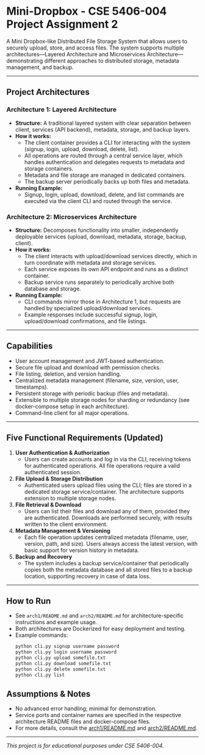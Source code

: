 # Mini-Dropbox - CSE 5406-004 Project Assignment 2

A Mini Dropbox-like Distributed File Storage System that allows users to securely upload, store, and access files. The system supports multiple architectures—Layered Architecture and Microservices Architecture—demonstrating different approaches to distributed storage, metadata management, and backup.

---

## Project Architectures

### Architecture 1: Layered Architecture

- **Structure:** A traditional layered system with clear separation between client, services (API backend), metadata, storage, and backup layers.
- **How it works:**
  - The client container provides a CLI for interacting with the system (signup, login, upload, download, delete, list).
  - All operations are routed through a central service layer, which handles authentication and delegates requests to metadata and storage containers.
  - Metadata and file storage are managed in dedicated containers.
  - The backup server periodically backs up both files and metadata.
- **Running Example:**  
  - Signup, login, upload, download, delete, and list commands are executed via the client CLI and routed through the service.

### Architecture 2: Microservices Architecture

- **Structure:** Decomposes functionality into smaller, independently deployable services (upload, download, metadata, storage, backup, client).
- **How it works:**
  - The client interacts with upload/download services directly, which in turn coordinate with metadata and storage services.
  - Each service exposes its own API endpoint and runs as a distinct container.
  - Backup service runs separately to periodically archive both database and storage.
- **Running Example:**  
  - CLI commands mirror those in Architecture 1, but requests are handled by specialized upload/download services.
  - Example responses include successful signup, login, upload/download confirmations, and file listings.

---

## Capabilities

- User account management and JWT-based authentication.
- Secure file upload and download with permission checks.
- File listing, deletion, and version handling.
- Centralized metadata management (filename, size, version, user, timestamps).
- Persistent storage with periodic backup (files and metadata).
- Extensible to multiple storage nodes for sharding or redundancy (see docker-compose setup in each architecture).
- Command-line client for all major operations.

---

## Five Functional Requirements (Updated)

1. **User Authentication & Authorization**
   - Users can create accounts and log in via the CLI, receiving tokens for authenticated operations. All file operations require a valid authenticated session.
2. **File Upload & Storage Distribution**
   - Authenticated users upload files using the CLI; files are stored in a dedicated storage service/container. The architecture supports extension to multiple storage nodes.
3. **File Retrieval & Download**
   - Users can list their files and download any of them, provided they are authenticated. Downloads are performed securely, with results written to the client environment.
4. **Metadata Management & Versioning**
   - Each file operation updates centralized metadata (filename, user, version, path, and size). Users always access the latest version, with basic support for version history in metadata.
5. **Backup and Recovery**
   - The system includes a backup service/container that periodically copies both the metadata database and all stored files to a backup location, supporting recovery in case of data loss.

---

## How to Run

- See `arch1/README.md` and `arch2/README.md` for architecture-specific instructions and example usage.
- Both architectures are Dockerized for easy deployment and testing.
- Example commands:
  ```bash
  python cli.py signup username password
  python cli.py login username password
  python cli.py upload somefile.txt
  python cli.py download somefile.txt
  python cli.py delete somefile.txt
  python cli.py list
  ```

## Assumptions & Notes

- No advanced error handling; minimal for demonstration.
- Service ports and container names are specified in the respective architecture README files and docker-compose files.
- For more details, consult the [arch1/README.md](https://github.com/cong-n-tran/mini-dropbox/blob/main/arch1/README.md) and [arch2/README.md](https://github.com/cong-n-tran/mini-dropbox/blob/main/arch2/README.md).

---

_This project is for educational purposes under CSE 5406-004._